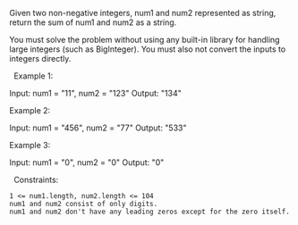 Given two non-negative integers, num1 and num2 represented as string, return the sum of num1 and num2 as a string.

You must solve the problem without using any built-in library for handling large integers (such as BigInteger). You must also not convert the inputs to integers directly.

 
Example 1:

Input: num1 = "11", num2 = "123"
Output: "134"


Example 2:

Input: num1 = "456", num2 = "77"
Output: "533"


Example 3:

Input: num1 = "0", num2 = "0"
Output: "0"


 
Constraints:


	1 <= num1.length, num2.length <= 104
	num1 and num2 consist of only digits.
	num1 and num2 don't have any leading zeros except for the zero itself.

